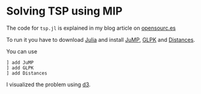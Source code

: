 # Solving TSP using MIP

The code for `tsp.jl` is explained in my blog article on [opensourc.es](http://opensourc.es/blog/mip-tsp)

To run it you have to download [Julia](https://julialang.org/downloads/) and install [JuMP](https://github.com/JuliaOpt/JuMP.jl), [GLPK](http://www.gnu.org/software/glpk/) and [Distances](https://github.com/JuliaStats/Distances.jl). 

You can use 
```
] add JuMP
] add GLPK
] add Distances
```

I visualized the problem using [d3](https://d3js.org).

